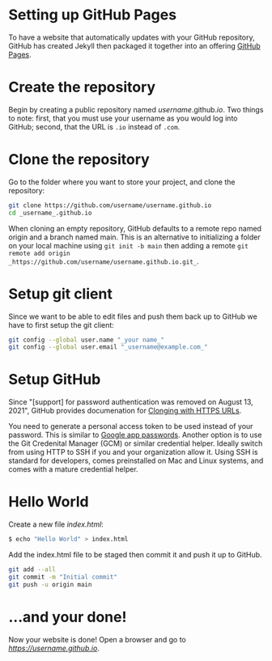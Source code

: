 Setting up GitHub Pages
=======================

To have a website that automatically updates with your GitHub repository, GitHub has created Jekyll then packaged it together into an offering [GitHub Pages](https://pages.github.com/).

# Create the repository
Begin by creating a public repository named _username_.github._io_. Two things to note: first, that you must use your username as you would log into GitHub; second, that the URL is `.io` instead of `.com`.

# Clone the repository
Go to the folder where you want to store your project, and clone the repository:
```bash
git clone https://github.com/username/username.github.io
cd _username_.github.io
```

When cloning an empty repository, GitHub defaults to a remote repo named origin and a branch named main. This is an alternative to initializing a folder on your local machine using `git init -b main` then adding a remote `git remote add origin _https://github.com/username/username.github.io.git_`.

# Setup git client
Since we want to be able to edit files and push them back up to GitHub we have to first setup the git client:
```bash
git config --global user.name "_your name_"
git config --global user.email "_username@example.com_"
```

# Setup GitHub
Since "[support] for password authentication was removed on August 13, 2021", GitHub provides documenation for [Clonging with HTTPS URLs](https://docs.github.com/en/get-started/getting-started-with-git/about-remote-repositories#cloning-with-https-urls).

You need to generate a personal access token to be used instead of your password.  This is similar to [Google app passwords](https://support.google.com/accounts/answer/185833?hl=en). Another option is to use the Git Credenital Manager (GCM) or similar credential helper. Ideally switch from using HTTP to SSH if you and your organization allow it. Using SSH is standard for developers, comes preinstalled on Mac and Linux systems, and comes with a mature credential helper.

# Hello World
Create a new file _index.html_:
```bash
$ echo "Hello World" > index.html
```

Add the index.html file to be staged then commit it and push it up to GitHub.
```bash
git add --all
git commit -m "Initial commit"
git push -u origin main
```

# ...and your done!
Now your website is done! Open a browser and go to _https://username.github.io_.
